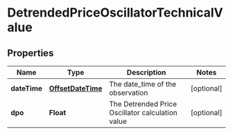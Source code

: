 
# DetrendedPriceOscillatorTechnicalValue

## Properties
Name | Type | Description | Notes
------------ | ------------- | ------------- | -------------
**dateTime** | [**OffsetDateTime**](OffsetDateTime.md) | The date_time of the observation |  [optional]
**dpo** | **Float** | The Detrended Price Oscillator calculation value |  [optional]



